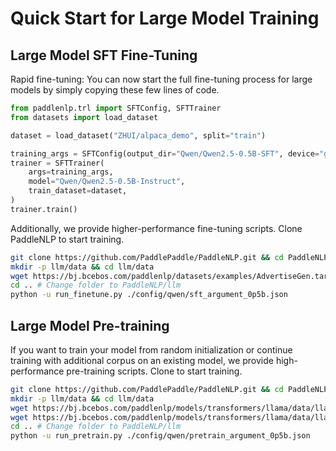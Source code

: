 # Quick Start for Large Model Training

## Large Model SFT Fine-Tuning

Rapid fine-tuning: You can now start the full fine-tuning process for large models by simply copying these few lines of code.

```python
from paddlenlp.trl import SFTConfig, SFTTrainer
from datasets import load_dataset

dataset = load_dataset("ZHUI/alpaca_demo", split="train")

training_args = SFTConfig(output_dir="Qwen/Qwen2.5-0.5B-SFT", device="gpu")
trainer = SFTTrainer(
    args=training_args,
    model="Qwen/Qwen2.5-0.5B-Instruct",
    train_dataset=dataset,
)
trainer.train()
```

Additionally, we provide higher-performance fine-tuning scripts. Clone PaddleNLP to start training.

```bash
git clone https://github.com/PaddlePaddle/PaddleNLP.git && cd PaddleNLP # Skip if already cloned
mkdir -p llm/data && cd llm/data
wget https://bj.bcebos.com/paddlenlp/datasets/examples/AdvertiseGen.tar.gz && tar -zxvf AdvertiseGen.tar.gz
cd .. # Change folder to PaddleNLP/llm
python -u run_finetune.py ./config/qwen/sft_argument_0p5b.json
```

## Large Model Pre-training

If you want to train your model from random initialization or continue training with additional corpus on an existing model, we provide high-performance pre-training scripts. Clone to start training.

```bash
git clone https://github.com/PaddlePaddle/PaddleNLP.git && cd PaddleNLP # Skip if already cloned
mkdir -p llm/data && cd llm/data
wget https://bj.bcebos.com/paddlenlp/models/transformers/llama/data/llama_openwebtext_100k.bin
wget https://bj.bcebos.com/paddlenlp/models/transformers/llama/data/llama_openwebtext_100k.idx
cd .. # Change folder to PaddleNLP/llm
python -u run_pretrain.py ./config/qwen/pretrain_argument_0p5b.json
```
